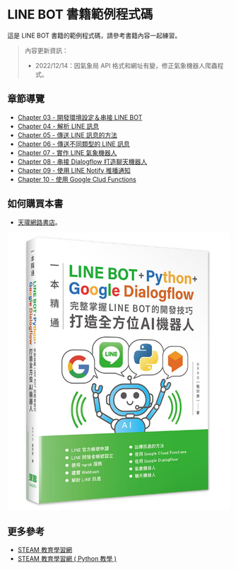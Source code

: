 # LINE BOT 書籍範例程式碼

這是 LINE BOT 書籍的範例程式碼，請參考書籍內容一起練習。

> 內容更新資訊：
> - 2022/12/14：因氣象局 API 格式和網址有變，修正氣象機器人爬蟲程式。

## 章節導覽

- [Chapter 03 - 開發環境設定＆串接 LINE BOT](ch3)
- [Chapter 04 - 解析 LINE 訊息](ch4)
- [Chapter 05 - 傳送 LINE 訊息的方法](ch5)
- [Chapter 06 - 傳送不同類型的 LINE 訊息](ch6)
- [Chapter 07 - 實作 LINE 氣象機器人](ch7)
- [Chapter 08 - 串接 Dialogflow 打造聊天機器人](ch8)
- [Chapter 09 - 使用 LINE Notify 推播通知](ch9)
- [Chapter 10 - 使用 Google Clud Functions](ch10)

## 如何購買本書

- [天瓏網路書店](https://www.tenlong.com.tw/products/9786267146835?list_name=b-r7-zh_tw)。

![LINE BOT](cover.jpeg)

## 更多參考

- [STEAM 教育學習網](https://steam.oxxostudio.tw)
- [STEAM 教育學習網 ( Python 教學 )](https://steam.oxxostudio.tw/category/python/info/start.html)